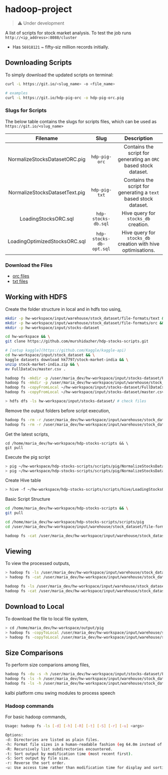 # hadoop-project

> ⚠️ Under development

A list of scripts for stock market analysis. To test the job runs `http://<ip_address>:8088/cluster`

- Has `56918121` ~ fifty-siz million records initially.

## Downloading Scripts

To simply download the updated scripts on terminal:

```sh
curl -L https://git.io/<slug_name> -o <file_name>

# examples
curl -L https://git.io/hdp-pig-orc -o hdp-pig-orc.pig
```

### Slugs for Scripts

The below table contains the slugs for scripts files, which can be used as `https://git.io/<slug_name>`

|            Filename            |          Slug           |                           Description                            |
| :----------------------------: | :---------------------: | :--------------------------------------------------------------: |
| NormalizeStocksDatasetORC.pig  |      `hdp-pig-orc`      | Contains the script for generating an `ORC` based stock dataset. |
| NormalizeStocksDatasetText.pig |      `hdp-pig-txt`      | Contains the script for generating a `text` based stock dataset. |
|      LoadingStocksORC.sql      |   `hdp-stocks-db.sql`   |               Hive query for `stocks_db` creation.               |
| LoadingOptimizedStocksORC.sql  | `hdp-stocks-db-opt.sql` |   Hive query for `stocks_db` creation with hive optimisations.   |

### Download the Files

- [orc files](https://downgit.github.io/#/home?url=https://github.com/murshidazher/hdp-stocks-scripts/tree/main/warehouse/file-format/orc)
- [txt files](https://downgit.github.io/#/home?url=https://github.com/murshidazher/hdp-stocks-scripts/tree/main/warehouse/file-format/text)

## Working with HDFS

Create the folder structure in local and in hdfs too using,

```sh
mkdir -p hw-workspace/input/warehouse/stock_dataset/file-formats/text && \
mkdir -p hw-workspace/input/warehouse/stock_dataset/file-formats/orc && \
mkdir -p hw-workspace/input/stocks-dataset

cd hw-workspace && \
git clone https://github.com/murshidazher/hdp-stocks-scripts.git

# [setup kaggle](https://github.com/Kaggle/kaggle-api)
cd hw-workspace/input/stock_dataset && \
kaggle datasets download hk7797/stock-market-india && \
unzip stock-market-india.zip && \
mv FullDataCsv/master.csv .

hadoop fs -mkdir -p /user/maria_dev/hw-workspace/input/stocks-dataset/FullDataCsv && \
hadoop fs -mkdir -p /user/maria_dev/hw-workspace/input/warehouse/stock_dataset/file-formats && \
hadoop fs -copyFromLocal ~/hw-workspace/input/stocks-dataset/FullDataCsv/* hw-workspace/input/stocks-dataset/FullDataCsv/ && \
hadoop fs -copyFromLocal ~/hw-workspace/input/stocks-dataset/master.csv hw-workspace/input/stocks-dataset/

> hdfs dfs -ls hw-workspace/input/stocks-dataset/ # check files
```

Remove the output folders before script execution,

```sh
hadoop fs -rm -r /user/maria_dev/hw-workspace/input/warehouse/stock_dataset/file-formats/text && \
hadoop fs -rm -r /user/maria_dev/hw-workspace/input/warehouse/stock_dataset/file-formats/orc
```

Get the latest scripts,

```
cd /home/maria_dev/hw-workspace/hdp-stocks-scripts && \
git pull
```

Execute the pig script

```sh
> pig ~/hw-workspace/hdp-stocks-scripts/scripts/pig/NormalizeStocksDatasetText.pig
> pig ~/hw-workspace/hdp-stocks-scripts/scripts/pig/NormalizeStocksDatasetORC.pig
```

Create Hive table

```sh
> hive -f ~/hw-workspace/hdp-stocks-scripts/scripts/hive/LoadingStocksORC.sql
```

Basic Script Structure

```sh
cd /home/maria_dev/hw-workspace/hdp-stocks-scripts && \
git pull

cd /home/maria_dev/hw-workspace/hdp-stocks-scripts/scripts/pig
cd /user/maria_dev/hw-workspace/input/warehouse/stock_dataset/file-formats/text

hadoop fs -cat /user/maria_dev/hw-workspace/input/warehouse/stock_dataset/file-formats/text/part-v004-o000-r-00000
```

## Viewing

To view the processed outputs,

```sh
> hadoop fs -ls /user/maria_dev/hw-workspace/input/warehouse/stock_dataset/file-formats/text
> hadoop fs -cat /user/maria_dev/hw-workspace/input/warehouse/stock_dataset/file-formats/text/part-v003-o000-r-00000
```

```sh
hadoop fs -ls /user/maria_dev/hw-workspace/input/warehouse/stock_dataset/file-formats/orc
hadoop fs -cat /user/maria_dev/hw-workspace/input/warehouse/stock_dataset/file-formats/orc/part-v003-o000-r-00000
```

## Download to Local

To download the file to local file system,

```sh
> cd /home/maria_dev/hw-workspace/output/pig
> hadoop fs -copyToLocal /user/maria_dev/hw-workspace/input/warehouse/stock_dataset/file-formats/orc/* ./orc/
> hadoop fs -copyToLocal /user/maria_dev/hw-workspace/input/warehouse/stock_dataset/file-formats/text/* ./text/
```

## Size Comparisons

To perform size comparions among files,

```sh
hadoop fs -du -s -h /user/maria_dev/hw-workspace/input/stocks-dataset/FullDataCsv # FullDataCsv filesize
hadoop fs -ls -h /user/maria_dev/hw-workspace/input/warehouse/stock_dataset/file-formats/text # text filesize
hadoop fs -ls -h /user/maria_dev/hw-workspace/input/warehouse/stock_dataset/file-formats/orc # orc filesize
```

kalbi platform
cmu swing modules to process speech

### Hadoop commands

For basic hadoop commands,

```sh
Usage: hadoop fs -ls [-d] [-h] [-R] [-t] [-S] [-r] [-u] <args>

Options:
-d: Directories are listed as plain files.
-h: Format file sizes in a human-readable fashion (eg 64.0m instead of 67108864).
-R: Recursively list subdirectories encountered.
-t: Sort output by modification time (most recent first).
-S: Sort output by file size.
-r: Reverse the sort order.
-u: Use access time rather than modification time for display and sorting.
```
